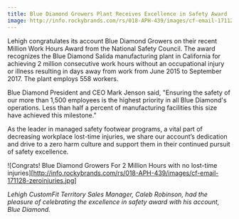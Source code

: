 ```yaml
---
title: Blue Diamond Growers Plant Receives Excellence in Safety Award
image: http://info.rockybrands.com/rs/018-APH-439/images/cf-email-171128-zeroinjuries.jpg
---
```

Lehigh congratulates its account Blue Diamond Growers on their recent Million Work Hours Award from the National Safety Council. The award recognizes the Blue Diamond Salida manufacturing plant in California for achieving 2 million consecutive work hours without an occupational injury or illness resulting in days away from work from June 2015 to September 2017. The plant employs 558 workers.

Blue Diamond President and CEO Mark Jenson said, "Ensuring the safety of our more than 1,500 employees is the highest priority in all Blue Diamond's operations. Less than half a percent of manufacturing facilities this size have achieved this milestone."

As the leader in managed safety footwear programs, a vital part of decreasing workplace lost-time injuries, we share our account’s dedication and drive to a zero harm culture and support them in their continued pursuit of safety excellence.

![Congrats! Blue Diamond Growers For 2 Million Hours with no lost-time injuries][http://info.rockybrands.com/rs/018-APH-439/images/cf-email-171128-zeroinjuries.jpg]

*Lehigh CustomFit Territory Sales Manager, Caleb Robinson, had the pleasure of celebrating the excellence in safety award with his account, Blue Diamond.*
